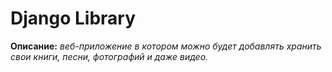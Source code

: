 # Django Library

**Описание:** *веб-приложение в котором можно будет добавлять хранить свои книги, песни, фотографий и даже видео.*